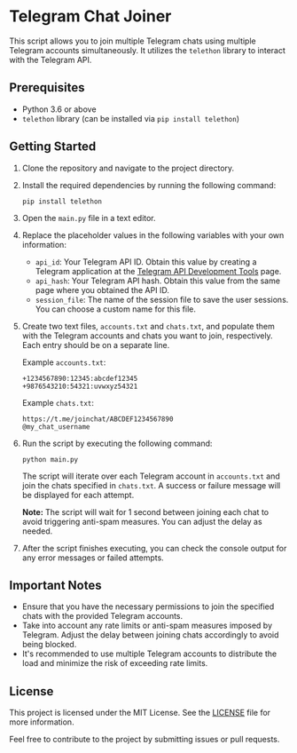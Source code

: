 # Telegram Chat Joiner

This script allows you to join multiple Telegram chats using multiple Telegram accounts simultaneously. It utilizes the `telethon` library to interact with the Telegram API.

## Prerequisites

- Python 3.6 or above
- `telethon` library (can be installed via `pip install telethon`)

## Getting Started

1. Clone the repository and navigate to the project directory.

2. Install the required dependencies by running the following command:

   ```
   pip install telethon
   ```

3. Open the `main.py` file in a text editor.

4. Replace the placeholder values in the following variables with your own information:

   - `api_id`: Your Telegram API ID. Obtain this value by creating a Telegram application at the [Telegram API Development Tools](https://my.telegram.org/apps) page.
   - `api_hash`: Your Telegram API hash. Obtain this value from the same page where you obtained the API ID.
   - `session_file`: The name of the session file to save the user sessions. You can choose a custom name for this file.

5. Create two text files, `accounts.txt` and `chats.txt`, and populate them with the Telegram accounts and chats you want to join, respectively. Each entry should be on a separate line.

   Example `accounts.txt`:
   ```
   +1234567890:12345:abcdef12345
   +9876543210:54321:uvwxyz54321
   ```

   Example `chats.txt`:
   ```
   https://t.me/joinchat/ABCDEF1234567890
   @my_chat_username
   ```

6. Run the script by executing the following command:

   ```
   python main.py
   ```

   The script will iterate over each Telegram account in `accounts.txt` and join the chats specified in `chats.txt`. A success or failure message will be displayed for each attempt.

   **Note:** The script will wait for 1 second between joining each chat to avoid triggering anti-spam measures. You can adjust the delay as needed.

7. After the script finishes executing, you can check the console output for any error messages or failed attempts.

## Important Notes

- Ensure that you have the necessary permissions to join the specified chats with the provided Telegram accounts.
- Take into account any rate limits or anti-spam measures imposed by Telegram. Adjust the delay between joining chats accordingly to avoid being blocked.
- It's recommended to use multiple Telegram accounts to distribute the load and minimize the risk of exceeding rate limits.

## License

This project is licensed under the MIT License. See the [LICENSE](LICENSE) file for more information.

Feel free to contribute to the project by submitting issues or pull requests.
